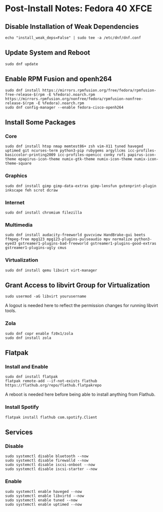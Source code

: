 # Post-Install Notes: Fedora 40 XFCE

## Disable Installation of Weak Dependencies

```console
echo "install_weak_deps=False" | sudo tee -a /etc/dnf/dnf.conf
```

## Update System and Reboot

```console
sudo dnf update
```

## Enable RPM Fusion and openh264

```console
sudo dnf install https://mirrors.rpmfusion.org/free/fedora/rpmfusion-free-release-$(rpm -E %fedora).noarch.rpm https://mirrors.rpmfusion.org/nonfree/fedora/rpmfusion-nonfree-release-$(rpm -E %fedora).noarch.rpm
sudo dnf config-manager --enable fedora-cisco-openh264
```

## Install Some Packages

### Core

```console
sudo dnf install htop nmap memtest86+ zsh vim-X11 tuned haveged uptimed git ncurses-term python3-pip rubygems argyllcms icc-profiles-basiccolor-printing2009 icc-profiles-openicc conky rofi papirus-icon-theme epapirus-icon-theme numix-gtk-theme numix-icon-theme numix-icon-theme-square
```

### Graphics

```console
sudo dnf install gimp gimp-data-extras gimp-lensfun gutenprint-plugin inkscape feh scrot dcraw
```

### Internet

```console
sudo dnf install chromium filezilla
```

### Multimedia

```console
sudo dnf install audacity-freeworld guvcview HandBrake-gui beets ffmpeg-free mpg123 mpg123-plugins-pulseaudio mpv normalize python3-eyed3 gstreamer1-plugins-bad-freeworld gstreamer1-plugins-good-extras gstreamer1-plugins-ugly cmus
```

### Virtualization

```console
sudo dnf install qemu libvirt virt-manager
```

## Grant Access to libvirt Group for Virtualization

```console
sudo usermod -aG libvirt yourusername
```

A logout is needed here to reflect the permission changes for running libvirt
tools.

### Zola

```console
sudo dnf copr enable fz0x1/zola
sudo dnf install zola
```

## Flatpak

### Install and Enable

```console
sudo dnf install flatpak
flatpak remote-add --if-not-exists flathub https://flathub.org/repo/flathub.flatpakrepo
```

A reboot is needed here before being able to install anything from Flathub.

### Install Spotify

```console
flatpak install flathub com.spotify.Client
```

## Services

### Disable

```console
sudo systemctl disable bluetooth --now
sudo systemctl disable firewalld --now
sudo systemctl disable iscsi-onboot --now
sudo systemctl disable iscsi-starter --now
```

### Enable

```console
sudo systemctl enable haveged --now
sudo systemctl enable libvirtd --now
sudo systemctl enable tuned --now
sudo systemctl enable uptimed --now
```
